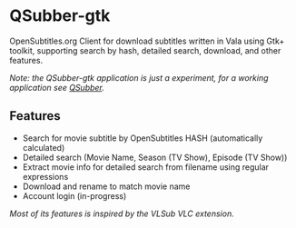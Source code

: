 # QSubber-gtk
OpenSubtitles.org Client for download subtitles written in Vala using Gtk+ toolkit, supporting search by hash,
detailed search, download, and other features.

*Note: the QSubber-gtk application is just a experiment, for a working application see [QSubber](../QSubber).*

## Features

- Search for movie subtitle by OpenSubtitles HASH (automatically calculated)
- Detailed search (Movie Name, Season (TV Show), Episode (TV Show))
- Extract movie info for detailed search from filename using regular expressions
- Download and rename to match movie name
- Account login (in-progress)

*Most of its features is inspired by the VLSub VLC extension.*
